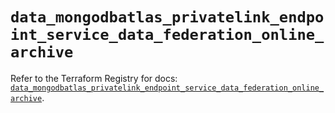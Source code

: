 # `data_mongodbatlas_privatelink_endpoint_service_data_federation_online_archive`

Refer to the Terraform Registry for docs: [`data_mongodbatlas_privatelink_endpoint_service_data_federation_online_archive`](https://registry.terraform.io/providers/mongodb/mongodbatlas/1.17.5/docs/data-sources/privatelink_endpoint_service_data_federation_online_archive).
